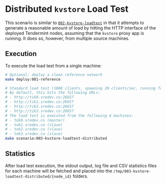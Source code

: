 # Distributed `kvstore` Load Test

This scenario is similar to
[`002-kvstore-loadtest`](../002-kvstore-loadtest/README.md) in that it attempts
to generate a reasonable amount of load by hitting the HTTP interface of the
deployed Tendermint nodes, assuming that the `kvstore` proxy app is running. It
does so, however, from multiple source machines.

## Execution
To execute the load test from a single machine:

```bash
# Optional: deploy a clean reference network
make deploy:001-reference

# Standard load test (1000 clients, spawning 20 clients/sec, running for 60s)
# By default, this hits the following URLs:
# - http://tik0.sredev.co:26657
# - http://tik1.sredev.co:26657
# - http://tik2.sredev.co:26657
# - http://tik3.sredev.co:26657
# The load test is executed from the following 4 machines:
# - tok0.sredev.co (master)
# - tok1.sredev.co (slave)
# - tok2.sredev.co (slave)
# - tok3.sredev.co (slave)
make scenario:003-kvstore-loadtest-distributed
```

## Statistics
After load test execution, the stdout output, log file and CSV statistics files
for each machine will be fetched and placed into the
`/tmp/003-kvstore-loadtest-distributed/{node_id}` folders.
